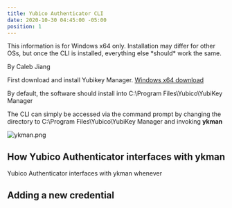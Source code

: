 ```yaml
---
title: Yubico Authenticator CLI
date: 2020-10-30 04:45:00 -05:00
position: 1
---
```


This information is for Windows x64 only. Installation may differ for other OSs, but once the CLI is installed, everything else \*should\* work the same.

By Caleb Jiang

First download and install Yubikey Manager. [Windows x64 download](https://developers.yubico.com/yubikey-manager-qt/Releases/yubikey-manager-qt-latest-win64.exe)

By default, the software should install into C:\\Program Files\\Yubico\\YubiKey Manager

The CLI can simply be accessed via the command prompt by changing the directory to C:\\Program Files\\Yubico\\YubiKey Manager and invoking **ykman**

![ykman.png](/uploads/ykman.png)

## How Yubico Authenticator interfaces with ykman

Yubico Authenticator interfaces with ykman whenever 

## Adding a new credential